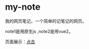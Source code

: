 # my-note
我的网页笔记，一个简单的记笔记的网页。

note1是用原生js ,note2是用vue2。

页面展示：<a href='http://note.xiongkun.top' target='_blank'>点击</a>
